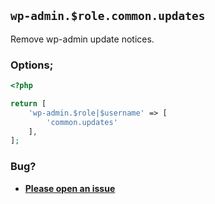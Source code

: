 ## `wp-admin.$role.common.updates`

Remove wp-admin update notices.

### Options;

```php
<?php

return [
    'wp-admin.$role|$username' => [
        'common.updates'
    ],
];
```

### Bug?

* **[Please open an issue](https://github.com/soberwp/intervention/issues/new?title=[wp-admin.common.updates]&labels=bug&assignees=darrenjacoby)**

